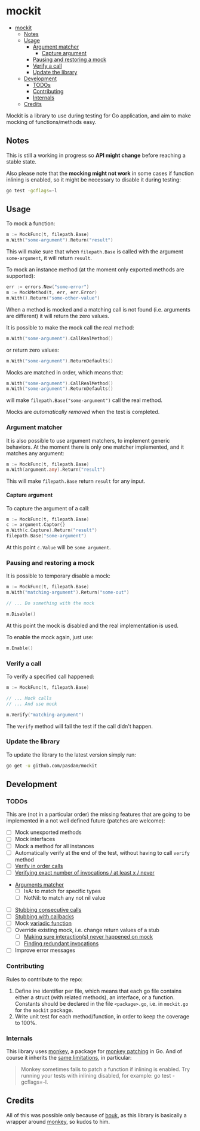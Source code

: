 # mockit

- [mockit](#mockit)
  - [Notes](#notes)
  - [Usage](#usage)
    - [Argument matcher](#argument-matcher)
      - [Capture argument](#capture-argument)
    - [Pausing and restoring a mock](#pausing-and-restoring-a-mock)
    - [Verify a call](#verify-a-call)
    - [Update the library](#update-the-library)
  - [Development](#development)
    - [TODOs](#todos)
    - [Contributing](#contributing)
    - [Internals](#internals)
  - [Credits](#credits)

Mockit is a library to use during testing for Go application, and aim to make mocking of functions/methods easy.

## Notes

This is still a working in progress so **API might change** before reaching a stable state.

Also please note that the **mocking might not work** in some cases if function inlining is enabled, so it might be necessary to disable it during testing:

```sh
go test -gcflags=-l
```

## Usage

To mock a function:

```go
m := MockFunc(t, filepath.Base)
m.With("some-argument").Return("result")
```

This will make sure that when `filepath.Base` is called with the argument `some-argument`, it will return `result`.

To mock an instance method (at the moment only exported methods are supported):

```go
err := errors.New("some-error")
m := MockMethod(t, err, err.Error)
m.With().Return("some-other-value")
```

When a method is mocked and a matching call is not found (i.e. arguments are different) it will return the zero values.

It is possible to make the mock call the real method:

```go
m.With("some-argument").CallRealMethod()
```

or return zero values:

```go
m.With("some-argument").ReturnDefaults()
```

Mocks are matched in order, which means that:

```go
m.With("some-argument").CallRealMethod()
m.With("some-argument").ReturnDefaults()
```

will make `filepath.Base("some-argument")` call the real method.

Mocks are *automatically removed* when the test is completed.

### Argument matcher

It is also possible to use argument matchers, to implement generic behaviors. At the moment there is only one matcher implemented, and it matches any argument:

```go
m := MockFunc(t, filepath.Base)
m.With(argument.any).Return("result")
```

This will make `filepath.Base` return `result` for any input.

#### Capture argument

To capture the argument of a call:

```go
m := MockFunc(t, filepath.Base)
c := argument.Captor{}
m.With(c.Capture).Return("result")
filepath.Base("some-argument")
```

At this point `c.Value` will be `some argument`.

### Pausing and restoring a mock

It is possible to temporary disable a mock:

```go
m := MockFunc(t, filepath.Base)
m.With("matching-argument").Return("some-out")

// ... Do something with the mock

m.Disable()
```

At this point the mock is disabled and the real implementation is used.

To enable the mock again, just use:

```go
m.Enable()
```

### Verify a call

To verify a specified call happened:

```go
m := MockFunc(t, filepath.Base)

// ... Mock calls
// ... And use mock

m.Verify("matching-argument")
```

The `Verify` method will fail the test if the call didn't happen.

### Update the library

To update the library to the latest version simply run:

```sh
go get -u github.com/pasdam/mockit
```

## Development

### TODOs

This are (not in a particular order) the missing features that are going to be implemented in a not well defined future (patches are welcome):

- [ ] Mock unexported methods
- [ ] Mock interfaces
- [ ] Mock a method for all instances
- [ ] Automatically verify at the end of the test, without having to call `verify` method
- [ ] [Verify in order calls](https://site.mockito.org/javadoc/current/org/mockito/Mockito.html#in_order_verification)
- [ ] [Verifying exact number of invocations / at least x / never](https://site.mockito.org/javadoc/current/org/mockito/Mockito.html#at_least_verification)
- [Arguments matcher](https://site.mockito.org/javadoc/current/index.html?org/mockito/ArgumentMatcher.html)
  - [ ] IsA: to match for specific types
  - [ ] NotNil: to match any not nil value
- [ ] [Stubbing consecutive calls](https://site.mockito.org/javadoc/current/org/mockito/Mockito.html#stubbing_consecutive_calls)
- [ ] [Stubbing with callbacks](https://site.mockito.org/javadoc/current/org/mockito/Mockito.html#answer_stubs)
- [ ] Mock [variadic function](https://gobyexample.com/variadic-functions)
- [ ] Override existing mock, i.e. change return values of a stub
  - [ ] [Making sure interaction(s) never happened on mock](https://site.mockito.org/javadoc/current/org/mockito/Mockito.html#never_verification)
  - [ ] [Finding redundant invocations](https://site.mockito.org/javadoc/current/org/mockito/Mockito.html#finding_redundant_invocations)
- [ ] Improve error messages

### Contributing

Rules to contribute to the repo:

1. Define ine identifier per file, which means that each go file contains either a struct (with related methods), an interface, or a function. Constants should be declared in the file `<package>.go`, i.e. in `mockit.go` for the `mockit` package.
2. Write unit test for each method/function, in order to keep the coverage to 100%.

### Internals

This library uses [monkey](https://github.com/bouk/monkey), a package for [monkey patching](https://en.wikipedia.org/wiki/Monkey_patch) in Go. And of course it inherits the [same limitations](https://github.com/bouk/monkey#notes), in particular:

> Monkey sometimes fails to patch a function if inlining is enabled. Try running your tests with inlining disabled, for example: go test -gcflags=-l.

## Credits

All of this was possible only because of [bouk](https://github.com/bouk), as this library is basically a wrapper around [monkey](https://github.com/bouk/monkey), so kudos to him.
